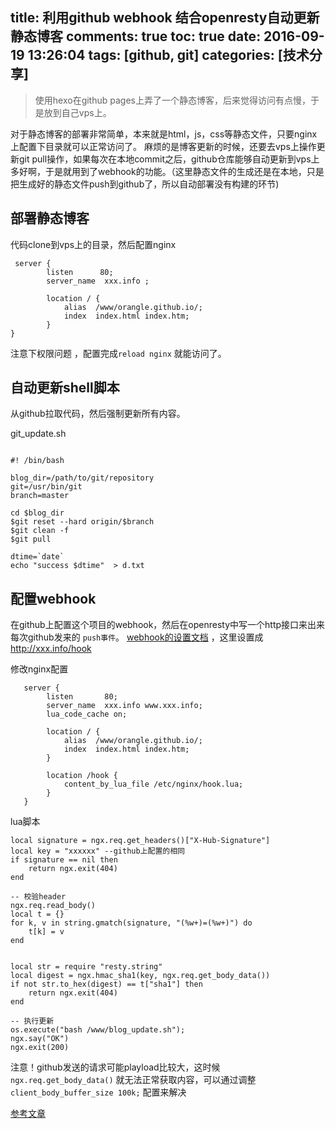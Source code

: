 title: 利用github webhook 结合openresty自动更新静态博客
comments: true
toc: true
date: 2016-09-19 13:26:04
tags: [github, git]
categories: [技术分享]
---

<!-- more -->
> 使用hexo在github pages上弄了一个静态博客，后来觉得访问有点慢，于是放到自己vps上。

对于静态博客的部署非常简单，本来就是html，js，css等静态文件，只要nginx上配置下目录就可以正常访问了。 麻烦的是博客更新的时候，还要去vps上操作更新git pull操作，如果每次在本地commit之后，github仓库能够自动更新到vps上多好啊，于是就用到了webhook的功能。（这里静态文件的生成还是在本地，只是把生成好的静态文件push到github了，所以自动部署没有构建的环节)

## 部署静态博客
代码clone到vps上的目录，然后配置nginx

```
 server {
        listen      80;
        server_name  xxx.info ;

        location / {
            alias  /www/orangle.github.io/;
            index  index.html index.htm;
        }
}
```

注意下权限问题 ，配置完成`reload nginx` 就能访问了。

## 自动更新shell脚本
从github拉取代码，然后强制更新所有内容。

git_update.sh
```

#! /bin/bash

blog_dir=/path/to/git/repository
git=/usr/bin/git
branch=master

cd $blog_dir
$git reset --hard origin/$branch
$git clean -f
$git pull

dtime=`date`
echo "success $dtime"  > d.txt
```

##  配置webhook

在github上配置这个项目的webhook，然后在openresty中写一个http接口来出来每次github发来的 `push事件`。
[webhook的设置文档](https://developer.github.com/webhooks/) ，这里设置成  http://xxx.info/hook

修改nginx配置
```
   server {
        listen       80;
        server_name  xxx.info www.xxx.info;
        lua_code_cache on;

        location / {
            alias  /www/orangle.github.io/;
            index  index.html index.htm;
        }

        location /hook {
            content_by_lua_file /etc/nginx/hook.lua;
        }
   }
```


lua脚本
```
local signature = ngx.req.get_headers()["X-Hub-Signature"]
local key = "xxxxxx" --github上配置的相同
if signature == nil then
    return ngx.exit(404)
end

-- 校验header
ngx.req.read_body()
local t = {}
for k, v in string.gmatch(signature, "(%w+)=(%w+)") do
    t[k] = v
end


local str = require "resty.string"
local digest = ngx.hmac_sha1(key, ngx.req.get_body_data())
if not str.to_hex(digest) == t["sha1"] then
    return ngx.exit(404)
end

-- 执行更新
os.execute("bash /www/blog_update.sh");
ngx.say("OK")
ngx.exit(200)
```

注意！github发送的请求可能playload比较大，这时候 `ngx.req.get_body_data()` 就无法正常获取内容，可以通过调整 `client_body_buffer_size 100k;` 配置来解决

[参考文章](http://blog.liaol.net/2015/06/use-github-webhooks-to-deploy-hexo/)
